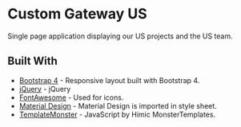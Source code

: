 # Custom Gateway US

Single page application displaying our US projects and the US team.

## Built With

* [Bootstrap 4](https://getbootstrap.com/) - Responsive layout built with Bootstrap 4.
* [jQuery](https://code.jquery.com/jquery/) - jQuery
* [FontAwesome](https://fontawesome.com/) - Used for icons.
* [Material Design](https://material.io/design/) - Material Design is imported in style sheet.
* [TemplateMonster](https://www.templatemonster.com) - JavaScript by Himic MonsterTemplates.
